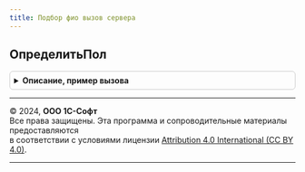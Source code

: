 ```yaml
---
title: Подбор фио вызов сервера
---
```



## ОпределитьПол
<details style="margin: 1em 0; padding: 0.5em; border: 1px solid #ccc; border-radius: 6px;">

<summary style="font-weight: bold; cursor: pointer;">Описание, пример вызова</summary>

```bsl

// Возвращает результат определения пола по данным классификатора.
//
// Параметры:
//  ДанныеФИО - Структура, Неопределено - описывает данные ФИО, по которым будет выполняться поиск.
//  Если передано свойство "Представление", поиск будет выполнятся по нему.
//    * Фамилия - Строка - описывает фамилию лица. Свойство может не передаваться.
//    * Имя - Строка - описывает имя лица. Свойство может не передаваться.
//    * Отчество - Строка - описывает отчество лица. Свойство может не передаваться.
//    * Представление - Строка - описывает ФИО лица. Свойство может не передаваться.
//  Возвращаемое значение:
//    Число - значение пола по данным классификатора, может принимать значения:
//      1- мужской, 2 - женский, 3 - допустимы оба.
//
Функция ОпределитьПол(Знач ДанныеФИО) Экспорт
```

Пример вызова
```bsl
Результат = ПодборФИОВызовСервера.ОпределитьПол(ДанныеФИО) 
```
</details>

---

© 2024, **ООО 1С-Софт**  
Все права защищены. Эта программа и сопроводительные материалы предоставляются  
в соответствии с условиями лицензии [Attribution 4.0 International (CC BY 4.0)](https://creativecommons.org/licenses/by/4.0/legalcode).

---
